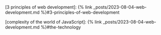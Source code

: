 [3 principles of web development]: {% link _posts/2023-08-04-web-development.md %}#3-principles-of-web-development

[complexity of the world of JavaScript]: {% link _posts/2023-08-04-web-development.md %}#the-technology
